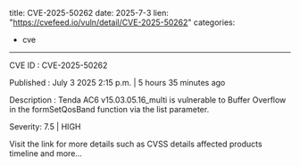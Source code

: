  
title: CVE-2025-50262
date: 2025-7-3
lien: "https://cvefeed.io/vuln/detail/CVE-2025-50262"
categories:
  - cve
---

CVE ID : CVE-2025-50262

Published :  July 3
2025
2:15 p.m. | 5 hours
35 minutes ago

Description : Tenda AC6 v15.03.05.16_multi is vulnerable to Buffer Overflow in the formSetQosBand function via the list parameter.

Severity: 7.5 | HIGH

Visit the link for more details
such as CVSS details
affected products
timeline
and more...
